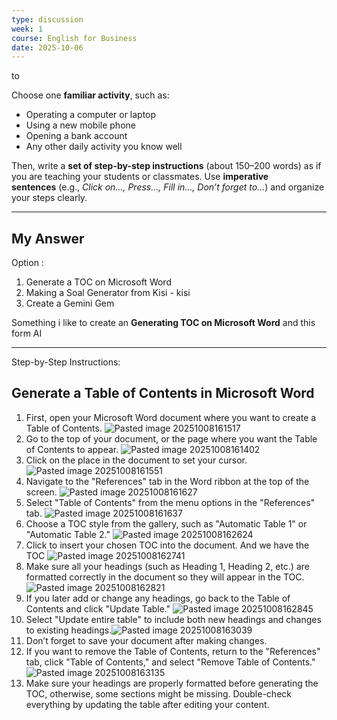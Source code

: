 ```yaml
---
type: discussion
week: 1
course: English for Business
date: 2025-10-06
---
```

to [](00_jadwal/week-1.md#English-for-Business-2|Week-1-Notes)

Choose one **familiar activity**, such as:

- Operating a computer or laptop
- Using a new mobile phone
- Opening a bank account
- Any other daily activity you know well

Then, write a **set of step-by-step instructions** (about 150–200 words) as if you are teaching your students or classmates. Use **imperative sentences** (e.g., _Click on…, Press…, Fill in…, Don’t forget to…_) and organize your steps clearly.

---
## My Answer
Option :
1. Generate a TOC on Microsoft Word
2. Making a Soal Generator from Kisi - kisi
3. Create a Gemini Gem

Something i like to create an **Generating TOC on Microsoft Word**
and this form AI

---

Step-by-Step Instructions: 
## Generate a Table of Contents in Microsoft Word
1. First, open your Microsoft Word document where you want to create a Table of Contents.	![Pasted image 20251008161517](../../../98_uploads/pasted-image-20251008161517.png)
2. Go to the top of your document, or the page where you want the Table of Contents to appear.	![Pasted image 20251008161402](98_Uploads/Pasted-image-20251008161402.png)
3. Click on the place in the document to set your cursor. 	![Pasted image 20251008161551](98_Uploads/Pasted-image-20251008161551.png)
4. Navigate to the "References" tab in the Word ribbon at the top of the screen. 	![Pasted image 20251008161627](98_Uploads/Pasted-image-20251008161627.png)
5. Select "Table of Contents" from the menu options in the "References" tab.	![Pasted image 20251008161637](98_Uploads/Pasted-image-20251008161637.png)
6. Choose a TOC style from the gallery, such as "Automatic Table 1" or "Automatic Table 2."	![Pasted image 20251008162624](98_Uploads/Pasted-image-20251008162624.png)
7. Click to insert your chosen TOC into the document. And we have the TOC	![Pasted image 20251008162741](98_Uploads/Pasted-image-20251008162741.png)
8. Make sure all your headings (such as Heading 1, Heading 2, etc.) are formatted correctly in the document so they will appear in the TOC.	![Pasted image 20251008162821](98_Uploads/Pasted-image-20251008162821.png)
9. If you later add or change any headings, go back to the Table of Contents and click "Update Table."
   ![Pasted image 20251008162845](98_Uploads/Pasted-image-20251008162845.png)
10. Select "Update entire table" to include both new headings and changes to existing headings.![Pasted image 20251008163039](98_Uploads/Pasted-image-20251008163039.png)
11. Don’t forget to save your document after making changes.
12. If you want to remove the Table of Contents, return to the "References" tab, click "Table of Contents," and select "Remove Table of Contents."	![Pasted image 20251008163135](98_Uploads/Pasted-image-20251008163135.png)
13. Make sure your headings are properly formatted before generating the TOC, otherwise, some sections might be missing. Double-check everything by updating the table after editing your content.





